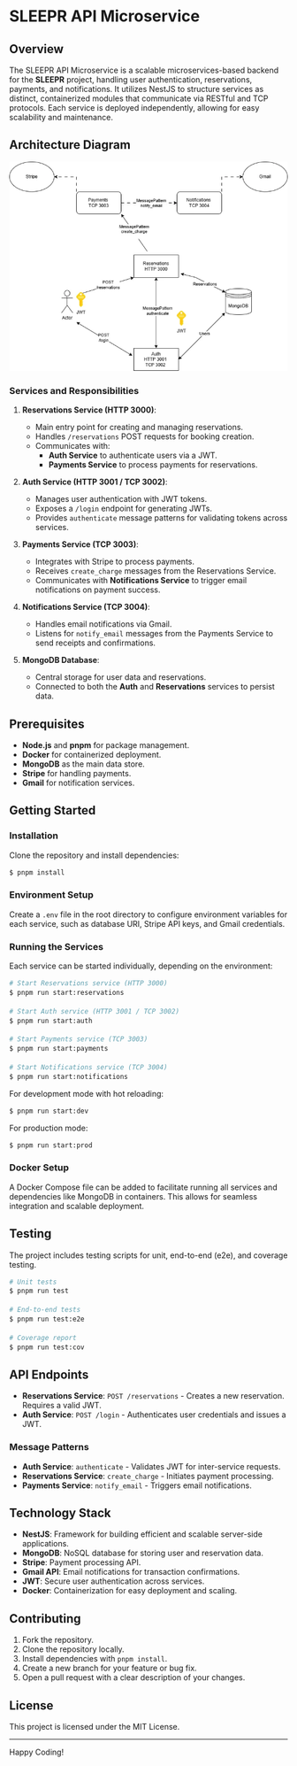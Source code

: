 # SLEEPR API Microservice

## Overview

The SLEEPR API Microservice is a scalable microservices-based backend for the **SLEEPR** project, handling user authentication, reservations, payments, and notifications. It utilizes NestJS to structure services as distinct, containerized modules that communicate via RESTful and TCP protocols. Each service is deployed independently, allowing for easy scalability and maintenance.

## Architecture Diagram

![Sleepr Diagram](./diagram/sleepr.webp)

### Services and Responsibilities

1. **Reservations Service (HTTP 3000)**:
   - Main entry point for creating and managing reservations.
   - Handles `/reservations` POST requests for booking creation.
   - Communicates with:
     - **Auth Service** to authenticate users via a JWT.
     - **Payments Service** to process payments for reservations.

2. **Auth Service (HTTP 3001 / TCP 3002)**:
   - Manages user authentication with JWT tokens.
   - Exposes a `/login` endpoint for generating JWTs.
   - Provides `authenticate` message patterns for validating tokens across services.

3. **Payments Service (TCP 3003)**:
   - Integrates with Stripe to process payments.
   - Receives `create_charge` messages from the Reservations Service.
   - Communicates with **Notifications Service** to trigger email notifications on payment success.

4. **Notifications Service (TCP 3004)**:
   - Handles email notifications via Gmail.
   - Listens for `notify_email` messages from the Payments Service to send receipts and confirmations.

5. **MongoDB Database**:
   - Central storage for user data and reservations.
   - Connected to both the **Auth** and **Reservations** services to persist data.

## Prerequisites

- **Node.js** and **pnpm** for package management.
- **Docker** for containerized deployment.
- **MongoDB** as the main data store.
- **Stripe** for handling payments.
- **Gmail** for notification services.


## Getting Started

### Installation

Clone the repository and install dependencies:

```bash
$ pnpm install
```

### Environment Setup

Create a `.env` file in the root directory to configure environment variables for each service, such as database URI, Stripe API keys, and Gmail credentials.

### Running the Services

Each service can be started individually, depending on the environment:

```bash
# Start Reservations service (HTTP 3000)
$ pnpm run start:reservations

# Start Auth service (HTTP 3001 / TCP 3002)
$ pnpm run start:auth

# Start Payments service (TCP 3003)
$ pnpm run start:payments

# Start Notifications service (TCP 3004)
$ pnpm run start:notifications
```

For development mode with hot reloading:

```bash
$ pnpm run start:dev
```

For production mode:

```bash
$ pnpm run start:prod
```

### Docker Setup

A Docker Compose file can be added to facilitate running all services and dependencies like MongoDB in containers. This allows for seamless integration and scalable deployment.

## Testing

The project includes testing scripts for unit, end-to-end (e2e), and coverage testing.

```bash
# Unit tests
$ pnpm run test

# End-to-end tests
$ pnpm run test:e2e

# Coverage report
$ pnpm run test:cov
```

## API Endpoints

- **Reservations Service**: `POST /reservations` - Creates a new reservation. Requires a valid JWT.
- **Auth Service**: `POST /login` - Authenticates user credentials and issues a JWT.

### Message Patterns

- **Auth Service**: `authenticate` - Validates JWT for inter-service requests.
- **Reservations Service**: `create_charge` - Initiates payment processing.
- **Payments Service**: `notify_email` - Triggers email notifications.

## Technology Stack

- **NestJS**: Framework for building efficient and scalable server-side applications.
- **MongoDB**: NoSQL database for storing user and reservation data.
- **Stripe**: Payment processing API.
- **Gmail API**: Email notifications for transaction confirmations.
- **JWT**: Secure user authentication across services.
- **Docker**: Containerization for easy deployment and scaling.

## Contributing

1. Fork the repository.
2. Clone the repository locally.
3. Install dependencies with `pnpm install`.
4. Create a new branch for your feature or bug fix.
5. Open a pull request with a clear description of your changes.

## License

This project is licensed under the MIT License.

---

Happy Coding!
